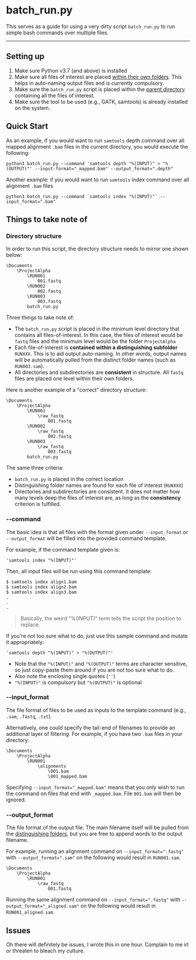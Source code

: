 # batch_run.py
This serves as a guide for using a very dirty script `batch_run.py` to run simple bash commands over multiple files.

---
## Setting up
1. Make sure Python v3.7 (and above) is installed
2. Make sure all files of interest are placed [within their own folders](#Directory-structure). This helps in auto-naming output files and is currently compulsory.
3. Make sure the `batch_run.py` script is placed within the [parent directory](#Directory-structure) containing all the files of interest.
4. Make sure the tool to be used (e.g., GATK, samtools) is already installed on the system.


## Quick Start
As an example, if you would want to run `samtools` depth command over all mapped alignment `.bam` files in the current directory, you would execute the following: 
```
python3 batch_run.py --command 'samtools depth "%(INPUT)" > "%(OUTPUT)"' --input-format="_mapped.bam" --output_format=".depth"
```

Another example: if you would want to run `samtools` index command over all alignment `.bam` files
```
python3 batch_run.py --command `samtools index "%(INPUT)"` --input_format=".bam"
```

## Things to take note of
### Directory structure

In order to run this script, the directory structure needs to mirror one shown below:
```
\Documents
    \ProjectAlpha
        \RUN001
            001.fastq
        \RUN002
            002.fastq
        \RUN003
            003.fastq
        batch_run.py
```
Three things to take note of:
* The `batch_run.py` script is placed in the minimum level directory that contains all files-of-interest. In this case, the files of interest would be `fastq` files and the minimum level would be the folder `ProjectAlpha`
* Each file-of-interest is **contained within a distinguishing subfolder** `RUNXXX`. This is to aid output auto-naming. In other words, output names will be automatically pulled from the distinct folder names (such as `RUN003.sam`).
* All directories and subdirectories are **consistent** in structure. All `fastq` files are placed one level within their own folders.

Here is another example of a "correct" directory structure:
```
\Documents
    \ProjectAlpha
        \RUN001
            \raw_fastq
                001.fastq
        \RUN002
            \raw_fastq
                002.fastq
        \RUN003
            \raw_fastq
                003.fastq
        batch_run.py
```

The same three criteria:
* `batch_run.py` is placed in the correct location
* Distinguishing folder names are found for each file of interest (`RUNXXX`)
* Directories and subdirectories are consistent. It does not matter how many levels deep the files of interest are, as long as the **consistency** criterion is fulfilled.


### --command
The basic idea is that all files with the format given under `--input_format` or `--output_format` will be filled into the provided command template.

For example, if the command template given is:
```
'samtools index "%(INPUT)"'
```
Then, all input files will be run using this command template:
```
$ samtools index align1.bam
$ samtools index align2.bam
$ samtools index align3.bam
.
.
.
```
> Basically, the weird "%(INPUT)" term tells the script the position to replace. 

If you're not too sure what to do, just use this sample command and mutate it appropriately:
```
'samtools depth "%(INPUT)" > "%(OUTPUT)"'
```

* Note that the `"%(INPUT)"` and `"%(OUTPUT)"` terms are character sensitive, so just copy-paste them around if you are not too sure what to do.
* Also note the enclosing single quotes (`''`)
* `"%(INPUT)"` is compulsory but `"%(OUTPUT)"` is optional

### --input_format
The file format of files to be used as inputs to the template command (e.g., `.sam`, `.fastq`, `.txt`).

Alternatively, one could specify the tail-end of filenames to provide an additional layer of filtering. For example, if you have two `.bam` files in your directory:
```
\Documents
    \ProjectAlpha
        \RUN001
            \alignments
                \001.bam
                \001_mapped.bam
```

Specifying `--input_format="_mapped.bam"` means that you only wish to run the command on files that end with `_mapped.bam`. File `001.bam` will then be ignored.

### --output_format
The file format of the output file. The main filename itself will be pulled from the [distinguishing folders](#Directory-structure), but you are free to append words to the output filename.

For example, running an alignment command on `--input_format=".fastq"` with `--output_format=".sam"` on the following would result in `RUN001.sam`.
```
\Documents
    \ProjectAlpha
        \RUN001
            \raw_fastq
                001.fastq
```

Running the same alignment command on `--input_format=".fastq"` with `--output_format="_aligned.sam"` on the following would result in `RUN001_aligned.sam`.


## Issues
Oh there will definitely be issues, I wrote this in one hour.
Complain to me irl or threaten to bleach my culture.